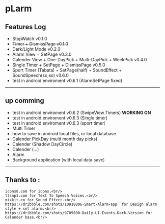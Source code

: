 # pLarm

## Features Log
 - StopWatch v0.1.0
 - <del>Timer + DismissPage v0.1.0</del>
 - Dark/Light Mode v0.2.0
 - Alarm View + SetPage v0.3.0
 - Calender View + One-DayPick + Multi-DayPick + WeekPick v0.4.0
 - Single Timer + SetPage + DismissPage v0.5.0
 - Sport Timer (Tabata) + SetPage(half) + SoundEffect + SoundSpeech(so,so) v0.6.0
 - test in android enviroment v0.6.1 (AlarmSetPage fixed)
 
 
____________________________________

 ## up comming
 - test in android enviroment v0.6.2 (SwipeView Timers) <b>WORKING ON</b>
 - test in android enviroment v0.6.3 (Single timer) 
 - test in android enviroment v0.6.3 (sport timer)
 - Multi Timer
 - how to save in android local files, or local database
 - Calender PickDay (multi month day picks)
 - Calender (Shadow DayCircle)
 - Calender (...)
 - Alarm 
 - Background application (with local data save)


____________________________________
## Thanks to :<br/>
    icons8.com for icons.<br/>
    ttsmp3.com for Text To Speech Voices.<br/>
    mixkit.co for Sound Effect.<br/>
    https://dribbble.com/shots/10918806-Smart-Alarm-app  for Design alarm style + set alarm.<br/>
    https://dribbble.com/shots/9709600-Daily-UI-Events-Dark-Version for Calender base.<br/> 
